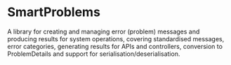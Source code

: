 # SmartProblems

A library for creating and managing error (problem) messages and producing results for system operations,
covering standardised messages, error categories, generating results for APIs and controllers, 
conversion to ProblemDetails and support for serialisation/deserialisation.
